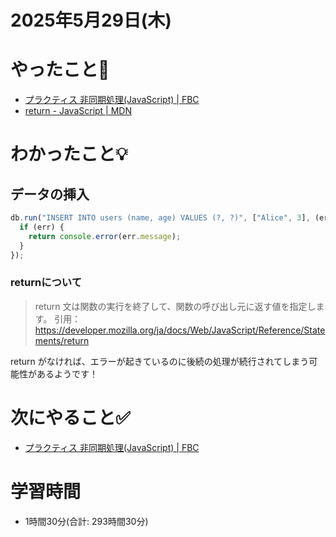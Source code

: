# 2025年5月29日(木)

# やったこと📝

- [プラクティス 非同期処理\(JavaScript\) \| FBC](https://bootcamp.fjord.jp/practices/204)
- [return \- JavaScript \| MDN](https://developer.mozilla.org/ja/docs/Web/JavaScript/Reference/Statements/return)
# わかったこと💡

## データの挿入
```javascript
db.run("INSERT INTO users (name, age) VALUES (?, ?)", ["Alice", 3], (err) => {
  if (err) {
    return console.error(err.message);
  }
});
```

### returnについて
> return 文は関数の実行を終了して、関数の呼び出し元に返す値を指定します。
引用：https://developer.mozilla.org/ja/docs/Web/JavaScript/Reference/Statements/return

return がなければ、エラーが起きているのに後続の処理が続行されてしまう可能性があるようです！


# 次にやること✅

- [プラクティス 非同期処理\(JavaScript\) \| FBC](https://bootcamp.fjord.jp/practices/204)


# 学習時間

- 1時間30分(合計: 293時間30分)
